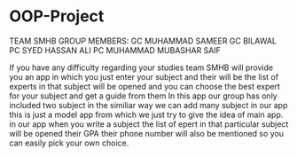 # OOP-Project
TEAM SMHB
GROUP MEMBERS:
GC MUHAMMAD SAMEER
GC BILAWAL
PC SYED HASSAN ALI
PC MUHAMMAD MUBASHAR SAIF

If you have any difficulty regarding your studies team SMHB will provide you an app in which you just enter your subject and their will be the list of experts in that subject will be opened and you can choose the best expert for your subject and get a guide from them
In this app our group has only included two subject in the similiar way we can add many subject in our app this is just a model app from which we just try to give the idea of main app.
in our app when you write a subject the list of epert in that particular subject will be opened their GPA their phone number will also be mentioned so you can easily pick your own choice.
